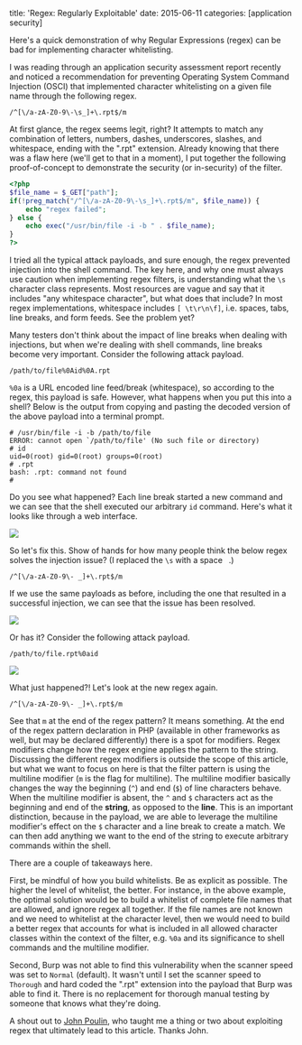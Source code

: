 title: 'Regex: Regularly Exploitable'
date: 2015-06-11
categories: [application security]

Here's a quick demonstration of why Regular Expressions (regex) can be bad for implementing character whitelisting.

I was reading through an application security assessment report recently and noticed a recommendation for preventing Operating System Command Injection (OSCI) that implemented character whitelisting on a given file name through the following regex.

```
/^[\/a-zA-Z0-9\-\s_]+\.rpt$/m
```

At first glance, the regex seems legit, right? It attempts to match any combination of letters, numbers, dashes, underscores, slashes, and whitespace, ending with the ".rpt" extension. Already knowing that there was a flaw here (we'll get to that in a moment), I put together the following proof-of-concept to demonstrate the security (or in-security) of the filter.

``` php
<?php
$file_name = $_GET["path"];
if(!preg_match("/^[\/a-zA-Z0-9\-\s_]+\.rpt$/m", $file_name)) {
    echo "regex failed";
} else {
    echo exec("/usr/bin/file -i -b " . $file_name);
}
?>
```

I tried all the typical attack payloads, and sure enough, the regex prevented injection into the shell command. The key here, and why one must always use caution when implementing regex filters, is understanding what the `\s` character class represents. Most resources are vague and say that it includes "any whitespace character", but what does that include? In most regex implementations, whitespace includes `[ \t\r\n\f]`, i.e. spaces, tabs, line breaks, and form feeds. See the problem yet?

Many testers don't think about the impact of line breaks when dealing with injections, but when we're dealing with shell commands, line breaks become very important. Consider the following attack payload.

```
/path/to/file%0Aid%0A.rpt
```

`%0a` is a URL encoded line feed/break (whitespace), so according to the regex, this payload is safe. However, what happens when you put this into a shell? Below is the output from copying and pasting the decoded version of the above payload into a terminal prompt.

```
# /usr/bin/file -i -b /path/to/file
ERROR: cannot open `/path/to/file' (No such file or directory)
# id
uid=0(root) gid=0(root) groups=0(root)
# .rpt
bash: .rpt: command not found
# 
```

Do you see what happened? Each line break started a new command and we can see that the shell executed our arbitrary `id` command. Here's what it looks like through a web interface.

[![](/images/posts/regex_wl_1.png)](/images/posts/regex_wl_1.png)

So let's fix this. Show of hands for how many people think the below regex solves the injection issue? (I replaced the `\s` with a space ` `.)

```
/^[\/a-zA-Z0-9\- _]+\.rpt$/m
```

If we use the same payloads as before, including the one that resulted in a successful injection, we can see that the issue has been resolved.

[![](/images/posts/regex_wl_2.png)](/images/posts/regex_wl_2.png)

Or has it? Consider the following attack payload.

```
/path/to/file.rpt%0aid
```

[![](/images/posts/regex_wl_3.png)](/images/posts/regex_wl_3.png)

What just happened?! Let's look at the new regex again.

```
/^[\/a-zA-Z0-9\- _]+\.rpt$/m
```

See that `m` at the end of the regex pattern? It means something. At the end of the regex pattern declaration in PHP (available in other frameworks as well, but may be declared differently) there is a spot for modifiers. Regex modifiers change how the regex engine applies the pattern to the string. Discussing the different regex modifiers is outside the scope of this article, but what we want to focus on here is that the filter pattern is using the multiline modifier (`m` is the flag for multiline). The multiline modifier basically changes the way the beginning (`^`) and end (`$`) of line characters behave. When the multiline modifier is absent, the `^` and `$` characters act as the beginning and end of the **string**, as opposed to the **line**. This is an important distinction, because in the payload, we are able to leverage the multiline modifier's effect on the `$` character and a line break to create a match. We can then add anything we want to the end of the string to execute arbitrary commands within the shell.

There are a couple of takeaways here.

First, be mindful of how you build whitelists. Be as explicit as possible. The higher the level of whitelist, the better. For instance, in the above example, the optimal solution would be to build a whitelist of complete file names that are allowed, and ignore regex all together. If the file names are not known and we need to whitelist at the character level, then we would need to build a better regex that accounts for what is included in all allowed character classes within the context of the filter, e.g. `%0a` and its significance to shell commands and the multiline modifier.

Second, Burp was not able to find this vulnerability when the scanner speed was set to `Normal` (default). It wasn't until I set the scanner speed to `Thorough` and hard coded the ".rpt" extension into the payload that Burp was able to find it. There is no replacement for thorough manual testing by someone that knows what they're doing.

A shout out to [John Poulin](https://twitter.com/forced_request), who taught me a thing or two about exploiting regex that ultimately lead to this article. Thanks John. 
